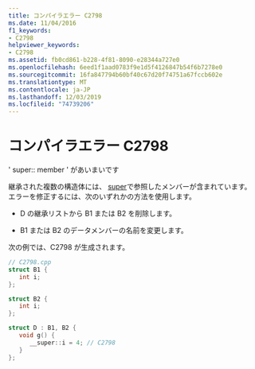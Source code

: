 ```yaml
---
title: コンパイラエラー C2798
ms.date: 11/04/2016
f1_keywords:
- C2798
helpviewer_keywords:
- C2798
ms.assetid: fb0cd861-b228-4f81-8090-e28344a727e0
ms.openlocfilehash: 6eed1f1aad0783f9e1d5f4126847b54f6b7278e0
ms.sourcegitcommit: 16fa847794b60bf40c67d20f74751a67fccb602e
ms.translationtype: MT
ms.contentlocale: ja-JP
ms.lasthandoff: 12/03/2019
ms.locfileid: "74739206"
---
```

# <a name="compiler-error-c2798"></a>コンパイラエラー C2798

' super:: member ' があいまいです

継承された複数の構造体には、 [super](../../cpp/super.md)で参照したメンバーが含まれています。 エラーを修正するには、次のいずれかの方法を使用します。

- D の継承リストから B1 または B2 を削除します。

- B1 または B2 のデータメンバーの名前を変更します。

次の例では、C2798 が生成されます。

```cpp
// C2798.cpp
struct B1 {
   int i;
};

struct B2 {
   int i;
};

struct D : B1, B2 {
   void g() {
      __super::i = 4; // C2798
   }
};
```
